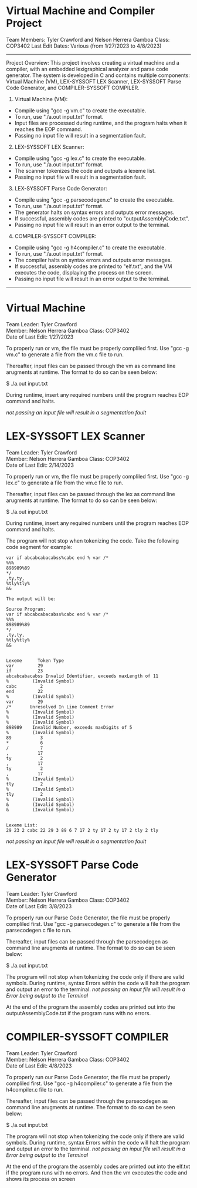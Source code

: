 # Virtual Machine and Compiler Project
Team Members: Tyler Crawford and Nelson Herrera Gamboa
Class: COP3402
Last Edit Dates: Various (from 1/27/2023 to 4/8/2023)
***
Project Overview:
This project involves creating a virtual machine and a compiler, with an embedded lexigraphical analyzer and parse code generator. The system is developed in C and contains multiple components: Virtual Machine (VM), LEX-SYSSOFT LEX Scanner, LEX-SYSSOFT Parse Code Generator, and COMPILER-SYSSOFT COMPILER.

1. Virtual Machine (VM):
* Compile using "gcc -g vm.c" to create the executable.
* To run, use "./a.out input.txt" format.
* Input files are processed during runtime, and the program halts when it reaches the EOP command.
* Passing no input file will result in a segmentation fault.

2. LEX-SYSSOFT LEX Scanner:
* Compile using "gcc -g lex.c" to create the executable.
* To run, use "./a.out input.txt" format.
* The scanner tokenizes the code and outputs a lexeme list.
* Passing no input file will result in a segmentation fault.

3. LEX-SYSSOFT Parse Code Generator:
* Compile using "gcc -g parsecodegen.c" to create the executable.
* To run, use "./a.out input.txt" format.
* The generator halts on syntax errors and outputs error messages.
* If successful, assembly codes are printed to "outputAssemblyCode.txt".
* Passing no input file will result in an error output to the terminal.


4. COMPILER-SYSSOFT COMPILER:
* Compile using "gcc -g h4compiler.c" to create the executable.
* To run, use "./a.out input.txt" format.
* The compiler halts on syntax errors and outputs error messages.
* If successful, assembly codes are printed to "elf.txt", and the VM executes the code, displaying the process on the screen.
* Passing no input file will result in an error output to the terminal.


***

# Virtual Machine
Team Leader: Tyler Crawford   
Member: Nelson Herrera Gamboa
Class: COP3402    
Date of Last Edit: 1/27/2023

To properly run or vm, the file must be properly 
compliled first. Use "gcc -g vm.c" 
to generate a file from the vm.c file to run.

Thereafter, input files can be passed through the vm as
command line arugments at runtime. The format to do so can 
be seen below:

$ ./a.out input.txt

During runtime, insert any required numbers until 
the program reaches EOP command and halts.

*not passing an input file will result in a segmentation fault*

# LEX-SYSSOFT LEX Scanner
Team Leader: Tyler Crawford   
Member: Nelson Herrera Gamboa
Class: COP3402    
Date of Last Edit: 2/14/2023

To properly run or vm, the file must be properly 
compliled first. Use "gcc -g lex.c" 
to generate a file from the vm.c file to run.

Thereafter, input files can be passed through the lex as
command line arugments at runtime. The format to do so can 
be seen below:

$ ./a.out input.txt

During runtime, insert any required numbers until 
the program reaches EOP command and halts.

The program will not stop when tokenizing the code. Take the following code segment
for example:


```
var if abcabcabacabss%cabc end % var /*   
%%%    
898989%89
*/
,ty,ty,
%tly%tly%
&&
```

```
The output will be:

Source Program:
var if abcabcabacabss%cabc end % var /*   
%%%    
898989%89
*/
,ty,ty,
%tly%tly%
&&


Lexeme      Token Type
var         29
if          23
abcabcabacabss Invalid Identifier, exceeds maxLength of 11
%         (Invalid Symbol)
cabc         2
end         22
%         (Invalid Symbol)
var         29
/*       Unresolved In Line Comment Error
%         (Invalid Symbol)
%         (Invalid Symbol)
%         (Invalid Symbol)
898989    Invalid Number, exceeds maxDigits of 5
%         (Invalid Symbol)
89           3
*            6
/            7
,           17
ty           2
,           17
ty           2
,           17
%         (Invalid Symbol)
tly          2
%         (Invalid Symbol)
tly          2
%         (Invalid Symbol)
&         (Invalid Symbol)
&         (Invalid Symbol)


Lexeme List:
29 23 2 cabc 22 29 3 89 6 7 17 2 ty 17 2 ty 17 2 tly 2 tly
```
*not passing an input file will result in a segmentation fault*

# LEX-SYSSOFT Parse Code Generator
Team Leader: Tyler Crawford   
Member: Nelson Herrera Gamboa
Class: COP3402    
Date of Last Edit: 3/8/2023

To properly run our Parse Code Generator, the file must be properly 
compliled first. Use "gcc -g parsecodegen.c" 
to generate a file from the parsecodegen.c file to run.

Thereafter, input files can be passed through the parsecodegen as
command line arugments at runtime. The format to do so can 
be seen below:

$ ./a.out input.txt

The program will not stop when tokenizing the code only if there are valid symbols.
During runtime, syntax Errors within the code will halt the program and output an error to the terminal.
*not passing an input file will result in a Error being output to the Terminal*

At the end of the program the assembly codes are printed out into the outputAssemblyCode.txt if the program runs
with no errors.

# COMPILER-SYSSOFT COMPILER
Team Leader: Tyler Crawford   
Member: Nelson Herrera Gamboa
Class: COP3402    
Date of Last Edit: 4/8/2023

To properly run our Parse Code Generator, the file must be properly 
compliled first. Use "gcc -g h4compiler.c" 
to generate a file from the h4compiler.c file to run.

Thereafter, input files can be passed through the parsecodegen as
command line arugments at runtime. The format to do so can 
be seen below:

$ ./a.out input.txt

The program will not stop when tokenizing the code only if there are valid symbols.
During runtime, syntax Errors within the code will halt the program and output an error to the terminal.
*not passing an input file will result in a Error being output to the Terminal*

At the end of the program the assembly codes are printed out into the elf.txt if the program runs
with no errors. And then the vm executes the code and shows its process on screen
